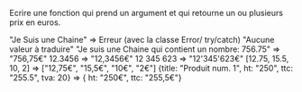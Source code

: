 Ecrire une fonction qui prend un argument et qui retourne un ou plusieurs prix en euros.

"Je Suis une Chaine" => Erreur (avec la classe Error/ try/catch) "Aucune valeur à traduire"
"Je suis une Chaine qui contient un nombre: 756.75" => "756,75€"
12.3456 => "12,3456€"
12 345 623 => "12'345'623€"
[12.75, 15.5, 10, 2] => ["12,75€", "15,5€", "10€", "2€"]
{title: "Produit num. 1", ht: "250", ttc: "255.5", tva: 20} => { ht: "250€", ttc: "255,5€"}

